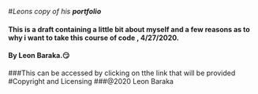 #*Leons copy of his **portfolio***
#### This is a draft containing a little bit about myself and a few reasons as to why i want to take this course of code  , 4/27/2020.
#### By Leon Baraka.:smirk:
###This can be accessed by clicking on tthe link that will be provided
#Copyright and Licensing
###@2020 Leon Baraka  
